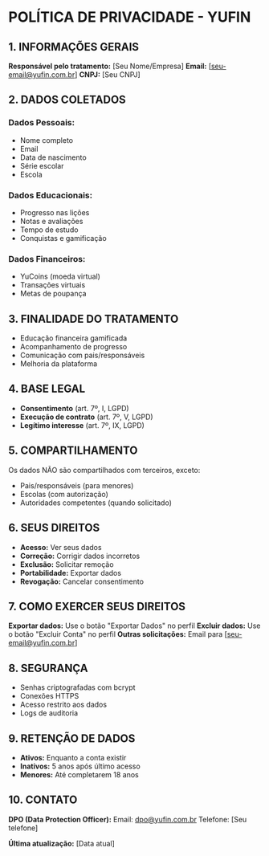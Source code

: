 # POLÍTICA DE PRIVACIDADE - YUFIN

## 1. INFORMAÇÕES GERAIS

**Responsável pelo tratamento:** [Seu Nome/Empresa]
**Email:** [seu-email@yufin.com.br]
**CNPJ:** [Seu CNPJ]

## 2. DADOS COLETADOS

### Dados Pessoais:
- Nome completo
- Email
- Data de nascimento
- Série escolar
- Escola

### Dados Educacionais:
- Progresso nas lições
- Notas e avaliações
- Tempo de estudo
- Conquistas e gamificação

### Dados Financeiros:
- YuCoins (moeda virtual)
- Transações virtuais
- Metas de poupança

## 3. FINALIDADE DO TRATAMENTO

- Educação financeira gamificada
- Acompanhamento de progresso
- Comunicação com pais/responsáveis
- Melhoria da plataforma

## 4. BASE LEGAL

- **Consentimento** (art. 7º, I, LGPD)
- **Execução de contrato** (art. 7º, V, LGPD)
- **Legítimo interesse** (art. 7º, IX, LGPD)

## 5. COMPARTILHAMENTO

Os dados NÃO são compartilhados com terceiros, exceto:
- Pais/responsáveis (para menores)
- Escolas (com autorização)
- Autoridades competentes (quando solicitado)

## 6. SEUS DIREITOS

- **Acesso:** Ver seus dados
- **Correção:** Corrigir dados incorretos
- **Exclusão:** Solicitar remoção
- **Portabilidade:** Exportar dados
- **Revogação:** Cancelar consentimento

## 7. COMO EXERCER SEUS DIREITOS

**Exportar dados:** Use o botão "Exportar Dados" no perfil
**Excluir dados:** Use o botão "Excluir Conta" no perfil
**Outras solicitações:** Email para [seu-email@yufin.com.br]

## 8. SEGURANÇA

- Senhas criptografadas com bcrypt
- Conexões HTTPS
- Acesso restrito aos dados
- Logs de auditoria

## 9. RETENÇÃO DE DADOS

- **Ativos:** Enquanto a conta existir
- **Inativos:** 5 anos após último acesso
- **Menores:** Até completarem 18 anos

## 10. CONTATO

**DPO (Data Protection Officer):**
Email: dpo@yufin.com.br
Telefone: [Seu telefone]

**Última atualização:** [Data atual]
